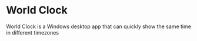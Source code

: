 # World Clock
World Clock is a Windows desktop app that can quickly show the same time in different timezones
